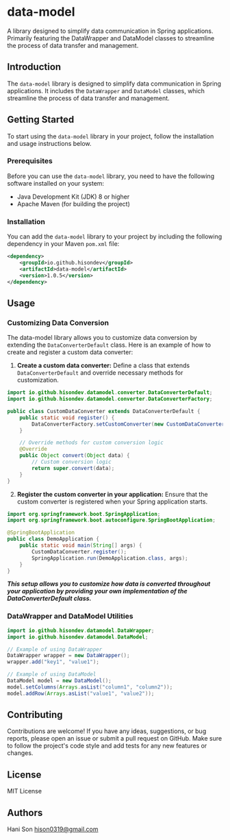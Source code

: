 # data-model
A library designed to simplify data communication in Spring applications. Primarily featuring the DataWrapper and DataModel classes to streamline the process of data transfer and management.

## Introduction
The `data-model` library is designed to simplify data communication in Spring applications. It includes the `DataWrapper` and `DataModel` classes, which streamline the process of data transfer and management.

## Getting Started
To start using the `data-model` library in your project, follow the installation and usage instructions below.

### Prerequisites
Before you can use the `data-model` library, you need to have the following software installed on your system:
- Java Development Kit (JDK) 8 or higher
- Apache Maven (for building the project)

### Installation
You can add the `data-model` library to your project by including the following dependency in your Maven `pom.xml` file:

```xml
<dependency>
    <groupId>io.github.hisondev</groupId>
    <artifactId>data-model</artifactId>
    <version>1.0.5</version>
</dependency>
```

## Usage
### Customizing Data Conversion
The data-model library allows you to customize data conversion by extending the `DataConverterDefault` class. Here is an example of how to create and register a custom data converter:

1. **Create a custom data converter:**
Define a class that extends `DataConverterDefault` and override necessary methods for customization.

```java
import io.github.hisondev.datamodel.converter.DataConverterDefault;
import io.github.hisondev.datamodel.converter.DataConverterFactory;

public class CustomDataConverter extends DataConverterDefault {
    public static void register() {
        DataConverterFactory.setCustomConverter(new CustomDataConverter());
    }

    // Override methods for custom conversion logic
    @Override
    public Object convert(Object data) {
        // Custom conversion logic
        return super.convert(data);
    }
}
```

2. **Register the custom converter in your application:**
Ensure that the custom converter is registered when your Spring application starts.

```java
import org.springframework.boot.SpringApplication;
import org.springframework.boot.autoconfigure.SpringBootApplication;

@SpringBootApplication
public class DemoApplication {
    public static void main(String[] args) {
        CustomDataConverter.register();
        SpringApplication.run(DemoApplication.class, args);
    }
}
```
***This setup allows you to customize how data is converted throughout your application by providing your own implementation of the DataConverterDefault class.***

### DataWrapper and DataModel Utilities
```java
import io.github.hisondev.datamodel.DataWrapper;
import io.github.hisondev.datamodel.DataModel;

// Example of using DataWrapper
DataWrapper wrapper = new DataWrapper();
wrapper.add("key1", "value1");

// Example of using DataModel
DataModel model = new DataModel();
model.setColumns(Arrays.asList("column1", "column2"));
model.addRow(Arrays.asList("value1", "value2"));
```

## Contributing
Contributions are welcome! If you have any ideas, suggestions, or bug reports, please open an issue or submit a pull request on GitHub. Make sure to follow the project's code style and add tests for any new features or changes.

## License
MIT License

## Authors
Hani Son
hison0319@gmail.com
